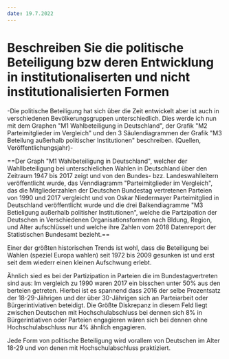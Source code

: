 ```yaml
---
date: 19.7.2022
---
```

# Beschreiben Sie die politische Beteiligung bzw deren Entwicklung in institutionaliserten und nicht institutionalisierten Formen
-Die politische Beteiligung hat sich über die Zeit entwickelt aber ist auch in verschiedenen Bevölkerungsgruppen unterschiedlich. Dies werde ich nun mit dem Graphen "M1 Wahlbeteiligung in Deutschland", der Grafik "M2 Parteimitglieder im Vergleich" und den 3 Säulendiagrammen der Grafik "M3 Beteilung außerhalb politischer Institutionen" beschreiben. (Quellen, Veröffentlichungsjahr)-

==Der Graph "M1 Wahlbeteiligung in Deutschland", welcher der Wahllbeteiligung bei unterschielichen Wahlen in Deutschland über den Zeitraum 1947 bis 2017 zeigt und von den Bundes- bzz. Landeswahlleitern veröffentlicht wurde, das Venndiagramm "Parteimitglieder im Vergleich", das die Mitgliederzahlen der Deutschen Bundestag vertretenen Parteien von 1990 und 2017 vergleicht und von Oskar Niedermayer Parteimitglied in Deutschland veröffentlicht wurde und die drei Balkendiagramme "M3 Betieligung außerhalb politisher Institutionen", welche die Partzipation der Deutschen in Verschiedenen Organisationsformen nach Bldung, Region, und Alter aufschlüsselt und welche ihre Zahlen vom 2018 Datenreport der Statistischen Bundesamt bezieht.==


Einer der größten historischen Trends ist wohl, dass die Beteiligung bei Wahlen (speziel Europa wahlen) seit 1972 bis 2009 gesunken ist und erst seit dem wiederr einen kleinen Aufschwung erlebt.

Ähnlich sied es bei der Partizipation in Parteien die im Bundestagvertreten sind aus: Im vergleich zu 1990 waren 2017 ein bisschen unter 50% aus den berteien getreten.  Hierbei ist es spannend dass 2016 der selbe Prozentsatz der 18-29-Jährigen und der über 30-Jährigen sich an Parteiarbeit oder Bürgerintiviativen beteidigt. Die Größte Diskrepanz in diesem Feld liegt zwischen Deutschen mit Hochschulabschluss bei dennen sich 8% in Bürgerintiativen oder Parteien engagieren wären sich bei dennen ohne Hochschulabschluss nur 4% ähnlich engagieren.

Jede Form von politische Beteiligung wird vorallem von Deutschen im Alter 18-29 und von denen mit Hochschulabschluss praktiziert.